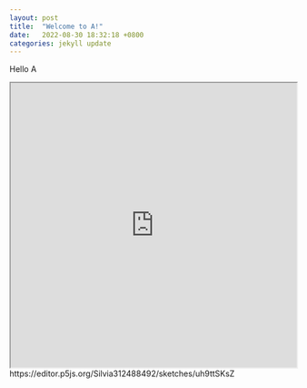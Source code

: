 ```yaml
---
layout: post
title:  "Welcome to A!"
date:   2022-08-30 18:32:18 +0800
categories: jekyll update
---
```

Hello A

<iframe src="https://editor.p5js.org/Silvia312488492/full/uh9ttSKsZ" width="100%" height="500"></iframe>
https://editor.p5js.org/Silvia312488492/sketches/uh9ttSKsZ

[jekyll-docs]: https://jekyllrb.com/docs/home
[jekyll-gh]:   https://github.com/jekyll/jekyll
[jekyll-talk]: https://talk.jekyllrb.com/
